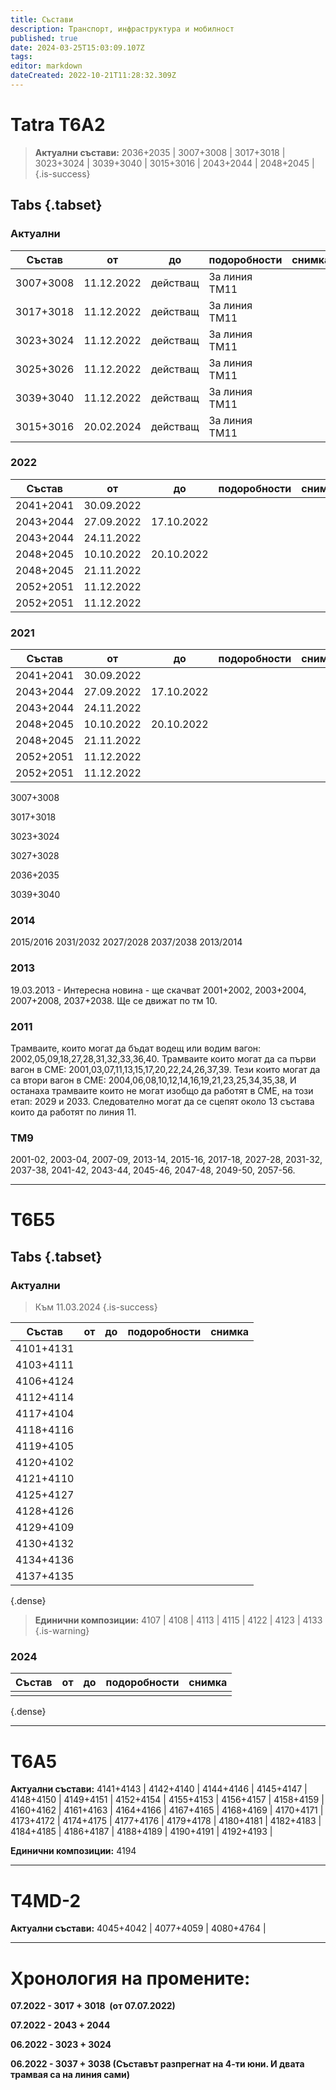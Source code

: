```yaml
---
title: Състави
description: Транспорт, инфраструктура и мобилност
published: true
date: 2024-03-25T15:03:09.107Z
tags: 
editor: markdown
dateCreated: 2022-10-21T11:28:32.309Z
---
```


# Tatra T6А2

> **Актуални състави:** 2036+2035 | 3007+3008 | 3017+3018 | 3023+3024  | 3039+3040 | 3015+3016 | 2043+2044 | 2048+2045 |
{.is-success}

## Tabs {.tabset}

### Актуални

|  Състав   | от         | до           | подоробности  | снимка |
|    ---    | ---        |     ---      |     ---       |   ---  |
| 3007+3008 | 11.12.2022 |   действащ   | За линия ТМ11 |        |
| 3017+3018 | 11.12.2022 |   действащ   | За линия ТМ11 |        |
| 3023+3024 | 11.12.2022 |   действащ   | За линия ТМ11 |        |
| 3025+3026 | 11.12.2022 |   действащ   | За линия ТМ11 |        |
| 3039+3040 | 11.12.2022 |   действащ   | За линия ТМ11 |        |
| 3015+3016 | 20.02.2024 |   действащ   | За линия ТМ11 |        |


### 2022

|   Състав  | от  | до   | подоробности | снимка |
|    ---    | --- | ---  |     ---      |   ---  |
| 2041+2041 | 30.09.2022 |              |        |
| 2043+2044 | 27.09.2022 |  17.10.2022  |        |
| 2043+2044 | 24.11.2022 |              |        |
| 2048+2045 | 10.10.2022 |  20.10.2022  |        |
| 2048+2045 | 21.11.2022 |              |        |
| 2052+2051 | 11.12.2022 |              |        |
| 2052+2051 | 11.12.2022 |              |        |

### 2021
  
|   Състав  | от  | до   | подоробности | снимка |
|    ---    | --- | ---  |     ---      |   ---  |
| 2041+2041 | 30.09.2022 |              |        |
| 2043+2044 | 27.09.2022 |  17.10.2022  |        |
| 2043+2044 | 24.11.2022 |              |        |
| 2048+2045 | 10.10.2022 |  20.10.2022  |        |
| 2048+2045 | 21.11.2022 |              |        |
| 2052+2051 | 11.12.2022 |              |        |
| 2052+2051 | 11.12.2022 |              |        |

3007+3008

3017+3018

3023+3024

3027+3028

2036+2035

3039+3040

### 2014
2015/2016
2031/2032
2027/2028
2037/2038
2013/2014


### 2013
19.03.2013 - Интересна новина - ще скачват 2001+2002, 2003+2004, 2007+2008, 2037+2038. Ще се движат по тм 10.

### 2011
Трамваите, които могат да бъдат водещ или водим вагон: 2002,05,09,18,27,28,31,32,33,36,40.
Трамваите които могат да са първи вагон в СМЕ: 2001,03,07,11,13,15,17,20,22,24,26,37,39.
Тези които могат да са втори вагон в СМЕ: 2004,06,08,10,12,14,16,19,21,23,25,34,35,38,
И останаха трамваите които не могат изобщо да работят в СМЕ, на този етап: 2029 и 2033.
Следователно могат да се сцепят около 13 състава които да работят по линия 11.

### ТМ9
2001-02, 2003-04, 2007-09, 2013-14, 2015-16, 2017-18, 2027-28, 2031-32, 2037-38, 2041-42, 2043-44, 2045-46, 2047-48, 2049-50, 2057-56.


---

# **Т6Б5**

## Tabs {.tabset}

### Актуални
> Към 11.03.2024
{.is-success}


| Състав | от | до | подоробности | снимка |
|:---:|:---:|:---:|:---:|:---:|
| 4101+4131 |  |  |  |  |
| 4103+4111 |  |  |  |  |
| 4106+4124 |  |  |  |  |
| 4112+4114 |  |  |  |  |
| 4117+4104 |  |  |  |  |
| 4118+4116 |  |  |  |  |
| 4119+4105 |  |  |  |  |
| 4120+4102 |  |  |  |  |
| 4121+4110 |  |  |  |  |
| 4125+4127 |  |  |  |  |
| 4128+4126 |  |  |  |  |
| 4129+4109 |  |  |  |  |
| 4130+4132 |  |  |  |  |
| 4134+4136 |  |  |  |  |
| 4137+4135 |  |  |  |  |
{.dense}


> **Единични композиции:** 4107 | 4108 | 4113 | 4115 | 4122 | 4123 | 4133
{.is-warning}



### 2024

| Състав | от | до | подоробности | снимка |
|:---:|:---:|:---:|:---:|:---:|
|   |  |  |  |  |
{.dense}


---

# **T6A5**

**Актуални състави:** 4141+4143 | 4142+4140 | 4144+4146 | 4145+4147 | 4148+4150 | 4149+4151 | 4152+4154 | 4155+4153 | 4156+4157 | 4158+4159 | 4160+4162 | 4161+4163 | 4164+4166 | 4167+4165 | 4168+4169 | 4170+4171 | 4173+4172 | 4174+4175 | 4177+4176 | 4179+4178 | 4180+4181 | 4182+4183 | 4184+4185 | 4186+4187 | 4188+4189 | 4190+4191 | 4192+4193 |

**Единични композиции:** 4194

---

# **T4MD-2**

**Актуални състави:** 4045+4042 | 4077+4059 | 4080+4764 | 

---

# **Хронология на промените:**

**07.2022 - 3017 + 3018  (от 07.07.2022)**

**07.2022 - 2043 + 2044**

**06.2022 - 3023 + 3024**

**06.2022 - 3037 + 3038 (Съставът разпрегнат на 4-ти юни. И двата трамвая са на линия сами)**
